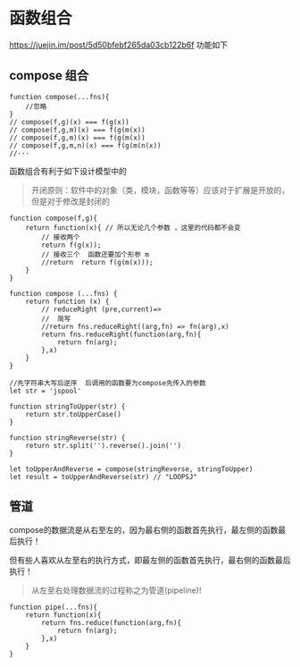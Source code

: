 # 函数组合

<https://juejin.im/post/5d50bfebf265da03cb122b6f>
功能如下

## compose 组合

``` // dralinz
function compose(...fns){
    //忽略
}
// compose(f,g)(x) === f(g(x))
// compose(f,g,m)(x) === f(g(m(x))
// compose(f,g,m)(x) === f(g(m(x))
// compose(f,g,m,n)(x) === f(g(m(n(x))
//···
```

函数组合有利于如下设计模型中的
>开闭原则：软件中的对象（类，模块，函数等等）应该对于扩展是开放的，但是对于修改是封闭的

``` // 理论实现
function compose(f,g){
    return function(x){ // 所以无论几个参数 ，这里的代码都不会变
        // 接收两个
        return f(g(x));
        // 接收三个  函数还要加个形参 m
        //return  return f(g(m(x)));
    }
}
```

```// 真正实现
function compose (...fns) {
    return function (x) {
        // reduceRight (pre,current)=>
        //  简写
        //return fns.reduceRight((arg,fn) => fn(arg),x)
        return fns.reduceRight(function(arg,fn){
            return fn(arg);
        },x)
    }
}

//先字符串大写后逆序  后调用的函数要为compose先传入的参数
let str = 'jspool'

function stringToUpper(str) {
    return str.toUpperCase()
}

function stringReverse(str) {
    return str.split('').reverse().join('')
}

let toUpperAndReverse = compose(stringReverse, stringToUpper)
let result = toUpperAndReverse(str) // "LOOPSJ"
```

## 管道

compose的数据流是从右至左的，因为最右侧的函数首先执行，最左侧的函数最后执行！

但有些人喜欢从左至右的执行方式，即最左侧的函数首先执行，最右侧的函数最后执行！

>从左至右处理数据流的过程称之为管道(pipeline)!

``` // 管道
function pipe(...fns){
    return function(x){
        return fns.reduce(function(arg,fn){
            return fn(arg);
        },x)
    }
}

```
